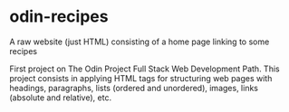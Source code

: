 # odin-recipes

A raw website (just HTML) consisting of a home page linking to some recipes

First project on The Odin Project Full Stack Web Development Path. This project
consists in applying HTML tags for structuring web pages with headings, paragraphs,
lists (ordered and unordered), images, links (absolute and relative), etc.
